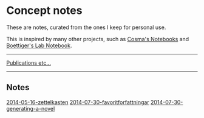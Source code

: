 # Concept notes

These are notes, curated from the ones I keep for personal use.

This is inspired by many other projects, such as [Cosma's Notebooks](http://vserver1.cscs.lsa.umich.edu/~crshalizi/notebooks/) and [Boettiger's Lab Notebook](http://www.carlboettiger.info/2012/09/28/Welcome-to-my-lab-notebook.html).

---

[Publications etc…](http://www.gu.se/omuniversitetet/personal/?userId=xjtorm)

---

## Notes

[2014-05-16-zettelkasten](2014-05-16-zettelkasten.md)
[2014-07-30-favoritforfattningar](2014-07-30-favoritforfattningar.md)
[2014-07-30-generating-a-novel](2014-07-30-generating-a-novel.md)